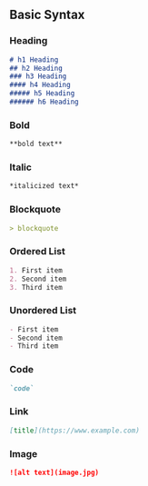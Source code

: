 ## Basic Syntax


### Heading

```markdown
# h1 Heading
## h2 Heading
### h3 Heading
#### h4 Heading
##### h5 Heading
###### h6 Heading
```

### Bold

```markdown
**bold text**
```

### Italic

```markdown
*italicized text*
```

### Blockquote

```markdown
> blockquote
```

### Ordered List

```markdown
1. First item
2. Second item
3. Third item
```

### Unordered List

```markdown
- First item
- Second item
- Third item
```

### Code

```markdown
`code`
```

### Link

```markdown
[title](https://www.example.com)
```

### Image

```markdown
![alt text](image.jpg)
```

